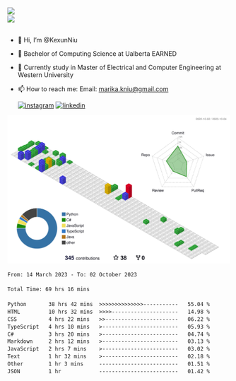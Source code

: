 <a href="https://github.com/anuraghazra/github-readme-stats">
  <img align="center" src="https://github-readme-stats.vercel.app/api?username=KexunNiu&show_icons=true" />
</a>
</br>
<a href="https://github.com/anuraghazra/github-readme-stats">
  <img align="center" src="https://github-readme-stats.vercel.app/api/top-langs/?username=KexunNiu" />
</a>

</br>
</br>

- 👋 Hi, I’m @KexunNiu
- 👀 Bachelor of Computing Science at Ualberta EARNED
- 🌱 Currently study in Master of Electrical and Computer Engineering at Western University
- 📫 How to reach me: Email: marika.kniu@gmail.com
  
  [![instagram](https://github.com/shikhar1020jais1/Git-Social/blob/master/Icons/Instagram1.png (Instagram))][1] [![linkedin](https://github.com/shikhar1020jais1/Git-Social/blob/master/Icons/LinkedIn1.png (LinkedIn))][2]

<!-- To Link your profile to the media buttons -->

[1]: https://www.instagram.com/barryn719_
[2]: https://www.linkedin.com/in/kexun-niu



![](./profile-3d-contrib/profile-gitblock.svg)

<!--START_SECTION:waka-->

```txt
From: 14 March 2023 - To: 02 October 2023

Total Time: 69 hrs 16 mins

Python       38 hrs 42 mins  >>>>>>>>>>>>>>-----------   55.04 %
HTML         10 hrs 32 mins  >>>>---------------------   14.98 %
CSS          4 hrs 22 mins   >>-----------------------   06.22 %
TypeScript   4 hrs 10 mins   >------------------------   05.93 %
C#           3 hrs 20 mins   >------------------------   04.74 %
Markdown     2 hrs 12 mins   >------------------------   03.13 %
JavaScript   2 hrs 7 mins    >------------------------   03.02 %
Text         1 hr 32 mins    >------------------------   02.18 %
Other        1 hr 3 mins     -------------------------   01.51 %
JSON         1 hr            -------------------------   01.42 %
```

<!--END_SECTION:waka-->

